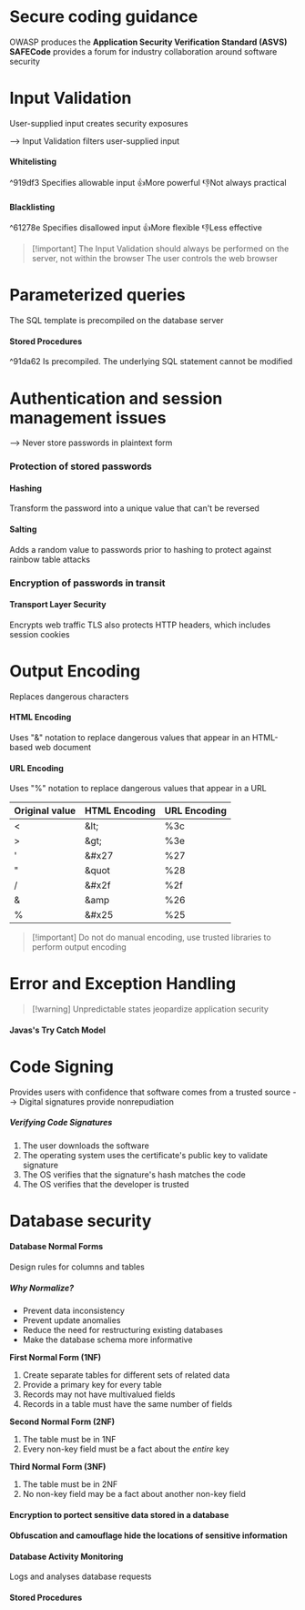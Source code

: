 # Secure coding guidance

OWASP produces the **Application Security Verification Standard (ASVS)**
**SAFECode** provides a forum for industry collaboration around software security

# Input Validation

User-supplied input creates security exposures

--> Input Validation filters user-supplied input
#### Whitelisting
^919df3
Specifies allowable input
👍More powerful
👎Not always practical

#### Blacklisting
^61278e
Specifies disallowed input
👍More flexible
👎Less effective

>[!important] The Input Validation should always be performed on the server, not within the browser
>The user controls the web browser

# Parameterized queries

The SQL template is precompiled on the database server
#### Stored Procedures
^91da62
Is precompiled. The underlying SQL statement cannot be modified 

# Authentication and session management issues

--> Never store passwords in plaintext form

### Protection of stored passwords
#### Hashing
Transform the password into a unique value that can't be reversed
#### Salting
Adds a random  value to passwords prior to hashing to protect against rainbow table attacks

### Encryption of passwords in transit
#### Transport Layer Security
Encrypts web traffic
TLS also protects HTTP headers, which includes session cookies

# Output Encoding

Replaces dangerous characters

#### HTML Encoding
Uses "&" notation to replace dangerous values that appear in an HTML-based web document
#### URL Encoding
Uses "%" notation to replace dangerous values that appear in a URL


| Original value | HTML Encoding | URL Encoding |
| -------------- | ------------- | ------------ |
| <              | \&lt;         | %3c          |
| >              | \&gt;         | %3e          |
| '              | \&\#x27       | %27          |
| "              | \&quot        | %28          |
| /              | \&\#x2f       | %2f          |
| &              | \&amp         | %26          |
| %              | \&\#x25       | %25          |

> [!important] Do not do manual encoding, use trusted libraries to perform output encoding

# Error and Exception Handling

>[!warning] Unpredictable states jeopardize application security

#### Javas's Try Catch Model

# Code Signing

Provides users with confidence that software comes from a trusted source
--> Digital signatures provide nonrepudiation

##### Verifying Code Signatures
1. The user downloads the software
2. The operating system uses the certificate's public key to validate signature
3. The OS verifies that the signature's hash matches the code
4. The OS verifies that the developer is trusted

# Database security

#### Database Normal Forms
Design rules for columns and tables

##### Why Normalize?
- Prevent data inconsistency
- Prevent update anomalies
- Reduce the need for restructuring existing databases
- Make the database schema more informative

**First Normal Form (1NF)**
1. Create separate tables for different sets of related data
2. Provide a primary key for every table
3. Records may not have multivalued fields
4. Records in a table must have the same number of fields

**Second Normal Form (2NF)**
1. The table must be in 1NF
2. Every non-key field must be a fact about the *entire* key

**Third Normal Form (3NF)**
1. The table must be in 2NF
2. No non-key field may be a fact about another non-key field

#### Encryption to portect sensitive data stored in a database

#### Obfuscation and camouflage hide the locations of sensitive information

#### Database Activity Monitoring
Logs and analyses database requests
#### Stored Procedures
